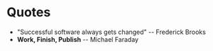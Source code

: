 Quotes
======

- "Successful software always gets changed" -- Frederick Brooks
- **Work, Finish, Publish** -- Michael Faraday
